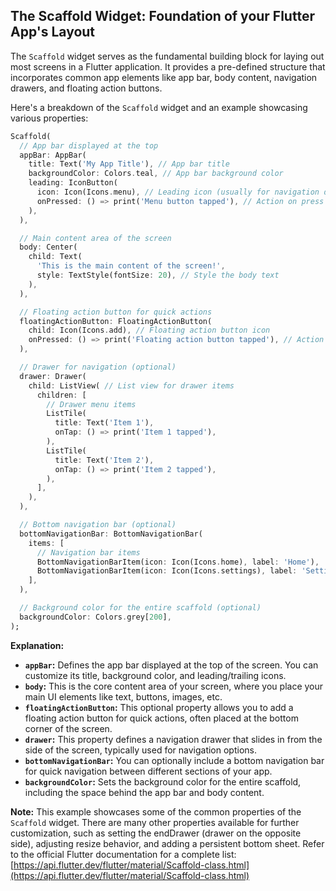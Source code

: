 ## The Scaffold Widget: Foundation of your Flutter App's Layout

The `Scaffold` widget serves as the fundamental building block for laying out most screens in a Flutter application. It provides a pre-defined structure that incorporates common app elements like app bar, body content, navigation drawers, and floating action buttons. 

Here's a breakdown of the `Scaffold` widget and an example showcasing various properties:

```dart
Scaffold(
  // App bar displayed at the top
  appBar: AppBar(
    title: Text('My App Title'), // App bar title
    backgroundColor: Colors.teal, // App bar background color
    leading: IconButton(
      icon: Icon(Icons.menu), // Leading icon (usually for navigation drawer)
      onPressed: () => print('Menu button tapped'), // Action on press
    ),
  ),

  // Main content area of the screen
  body: Center(
    child: Text(
      'This is the main content of the screen!',
      style: TextStyle(fontSize: 20), // Style the body text
    ),
  ),

  // Floating action button for quick actions
  floatingActionButton: FloatingActionButton(
    child: Icon(Icons.add), // Floating action button icon
    onPressed: () => print('Floating action button tapped'), // Action on press
  ),

  // Drawer for navigation (optional)
  drawer: Drawer(
    child: ListView( // List view for drawer items
      children: [
        // Drawer menu items
        ListTile(
          title: Text('Item 1'),
          onTap: () => print('Item 1 tapped'),
        ),
        ListTile(
          title: Text('Item 2'),
          onTap: () => print('Item 2 tapped'),
        ),
      ],
    ),
  ),

  // Bottom navigation bar (optional)
  bottomNavigationBar: BottomNavigationBar(
    items: [
      // Navigation bar items
      BottomNavigationBarItem(icon: Icon(Icons.home), label: 'Home'),
      BottomNavigationBarItem(icon: Icon(Icons.settings), label: 'Settings'),
    ],
  ),

  // Background color for the entire scaffold (optional)
  backgroundColor: Colors.grey[200],
);
```

**Explanation:**

- **`appBar`:** Defines the app bar displayed at the top of the screen. You can customize its title, background color, and leading/trailing icons.
- **`body`:** This is the core content area of your screen, where you place your main UI elements like text, buttons, images, etc.
- **`floatingActionButton`:** This optional property allows you to add a floating action button for quick actions, often placed at the bottom corner of the screen.
- **`drawer`:** This property defines a navigation drawer that slides in from the side of the screen, typically used for navigation options.
- **`bottomNavigationBar`:** You can optionally include a bottom navigation bar for quick navigation between different sections of your app.
- **`backgroundColor`:** Sets the background color for the entire scaffold, including the space behind the app bar and body content.

**Note:** This example showcases some of the common properties of the `Scaffold` widget. There are many other properties available for further customization, such as setting the endDrawer (drawer on the opposite side), adjusting resize behavior, and adding a persistent bottom sheet. Refer to the official Flutter documentation for a complete list: [https://api.flutter.dev/flutter/material/Scaffold-class.html](https://api.flutter.dev/flutter/material/Scaffold-class.html)
